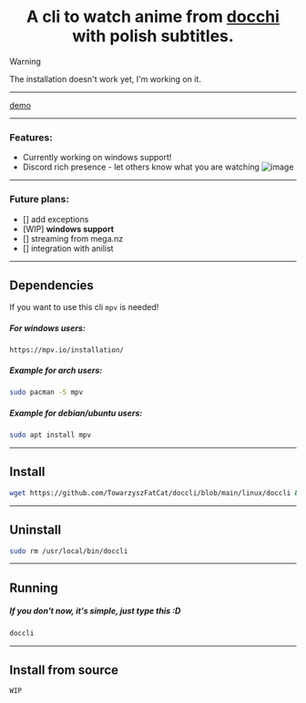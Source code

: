 <h1 align="center">
A cli to watch anime from <a href="https://docchi.pl/">docchi</a> with polish subtitles.
</h1>

> [!WARNING]
> The installation doesn't work yet, I'm working on it.


---

[demo](https://github.com/TowarzyszFatCat/doccli/assets/68988781/15160ff1-c184-4ff6-bf04-8a4ea5fa0370)

---
### Features:
- Currently working on windows support!
- Discord rich presence - let others know what you are watching
  ![image](https://github.com/TowarzyszFatCat/doccli/assets/68988781/d4644fc9-3f9f-4181-99d3-3c03d442f74d)


---

### Future plans:
- [] add exceptions
- [WIP] **windows support**
- [] streaming from mega.nz
- [] integration with anilist

---

## Dependencies
If you want to use this cli `mpv` is needed!

##### For windows users:
    https://mpv.io/installation/

##### Example for arch users:
```bash
sudo pacman -S mpv
```
##### Example for debian/ubuntu users:
```bash
sudo apt install mpv
```
---

## Install
```bash
wget https://github.com/TowarzyszFatCat/doccli/blob/main/linux/doccli && sudo chmod +x doccli && sudo mv doccli /usr/local/bin
```
---

## Uninstall
```bash
sudo rm /usr/local/bin/doccli
```
---

## Running
##### If you don't now, it's simple, just type this :D
```bash
doccli
```

---

## Install from source
```bash
WIP
```

